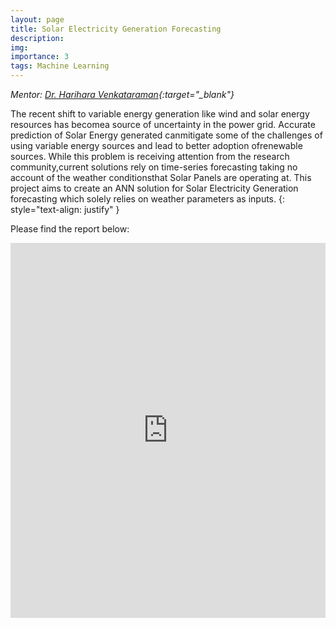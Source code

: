 ```yaml
---
layout: page
title: Solar Electricity Generation Forecasting
description: 
img:
importance: 3
tags: Machine Learning
---
```


*Mentor: [Dr. Harihara Venkataraman](https://universe.bits-pilani.ac.in/Hyderabad/hariharavenkataraman/Profile){:target="\_blank"}*

The recent shift to variable energy generation like wind and solar energy resources has becomea source of uncertainty in the power grid. Accurate prediction of Solar Energy generated canmitigate some of the challenges of using variable energy sources and lead to better adoption ofrenewable sources. While this problem is receiving attention from the research community,current solutions rely on time-series forecasting taking no account of the weather conditionsthat Solar Panels are operating at. This project aims to create an ANN solution for Solar Electricity Generation forecasting which solely relies on weather parameters as inputs.
{: style="text-align: justify" }

Please find the report below:

<iframe class="scribd_iframe_embed" title="Solar Electricity Generation forecasting Final Report - Devansh" src="https://www.scribd.com/embeds/491218205/content?start_page=1&view_mode=scroll&access_key=key-ZJU4mp0n9VQt4xxQh3Xt" data-auto-height="true" data-aspect-ratio="0.7068965517241379" scrolling="no" id="doc_73255" width="100%" height="600" frameborder="0"></iframe><script type="text/javascript">(function() { var scribd = document.createElement("script"); scribd.type = "text/javascript"; scribd.async = true; scribd.src = "https://www.scribd.com/javascripts/embed_code/inject.js"; var s = document.getElementsByTagName("script")[0]; s.parentNode.insertBefore(scribd, s); })();</script>